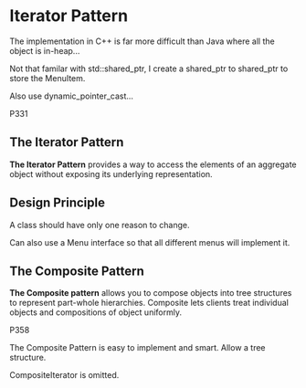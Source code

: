 # Iterator Pattern

The implementation in C++ is far more difficult than Java where all the object is in-heap...

Not that familar with std::shared_ptr, I create a shared_ptr to shared_ptr to store the MenuItem.

Also use dynamic_pointer_cast...

P331

## The Iterator Pattern

**The Iterator Pattern** provides a way to access the elements of an 
aggregate object without exposing its underlying representation.

## Design Principle

A class should have only one reason to change.

Can also use a Menu interface so that all different menus will implement it.


## The Composite Pattern

**The Composite pattern** allows you to compose objects into tree structures to represent part-whole hierarchies.
Composite lets clients treat individual objects and compositions of object uniformly.

P358

The Composite Pattern is easy to implement and smart. Allow a tree structure.

CompositeIterator is omitted.

